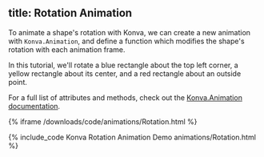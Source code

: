 title: Rotation Animation
---

To animate a shape's rotation with Konva, we can create a new animation with
`Konva.Animation`, and define a function which modifies the shape's rotation with each animation frame.

In this tutorial, we'll rotate a blue rectangle about the top left corner,
a yellow rectangle about its center, and a red rectangle about an outside point.

For a full list of attributes and methods, check out the [Konva.Animation documentation](http://konva.github.io/api/Konva.Animation.html).

{% iframe /downloads/code/animations/Rotation.html %}

{% include_code Konva Rotation Animation Demo animations/Rotation.html %}